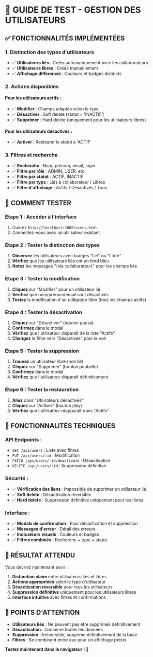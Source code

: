 # 🧪 GUIDE DE TEST - GESTION DES UTILISATEURS

## ✅ **FONCTIONNALITÉS IMPLÉMENTÉES**

### **1. Distinction des types d'utilisateurs**
- ✅ **Utilisateurs liés** : Créés automatiquement avec les collaborateurs
- ✅ **Utilisateurs libres** : Créés manuellement
- ✅ **Affichage différencié** : Couleurs et badges distincts

### **2. Actions disponibles**

#### **Pour les utilisateurs actifs :**
- ✅ **Modifier** : Champs adaptés selon le type
- ✅ **Désactiver** : Soft delete (statut = 'INACTIF')
- ✅ **Supprimer** : Hard delete (uniquement pour les utilisateurs libres)

#### **Pour les utilisateurs désactivés :**
- ✅ **Activer** : Restaurer le statut à 'ACTIF'

### **3. Filtres et recherche**
- ✅ **Recherche** : Nom, prénom, email, login
- ✅ **Filtre par rôle** : ADMIN, USER, etc.
- ✅ **Filtre par statut** : ACTIF, INACTIF
- ✅ **Filtre par type** : Liés à collaborateur / Libres
- ✅ **Filtre d'affichage** : Actifs / Désactivés / Tous

## 🧪 **COMMENT TESTER**

### **Étape 1 : Accéder à l'interface**
1. Ouvrez `http://localhost:3000/users.html`
2. Connectez-vous avec un utilisateur existant

### **Étape 2 : Tester la distinction des types**
1. **Observez** les utilisateurs avec badges "Lié" ou "Libre"
2. **Vérifiez** que les utilisateurs liés ont un fond bleu
3. **Notez** les messages "(via collaborateur)" pour les champs liés

### **Étape 3 : Tester la modification**
1. **Cliquez** sur "Modifier" pour un utilisateur lié
2. **Vérifiez** que nom/prénom/email sont désactivés
3. **Testez** la modification d'un utilisateur libre (tous les champs actifs)

### **Étape 4 : Tester la désactivation**
1. **Cliquez** sur "Désactiver" (bouton pause)
2. **Confirmez** dans le modal
3. **Vérifiez** que l'utilisateur disparaît de la liste "Actifs"
4. **Changez** le filtre vers "Désactivés" pour le voir

### **Étape 5 : Tester la suppression**
1. **Trouvez** un utilisateur libre (non lié)
2. **Cliquez** sur "Supprimer" (bouton poubelle)
3. **Confirmez** dans le modal
4. **Vérifiez** que l'utilisateur disparaît définitivement

### **Étape 6 : Tester la restauration**
1. **Allez** dans "Utilisateurs désactivés"
2. **Cliquez** sur "Activer" (bouton play)
3. **Vérifiez** que l'utilisateur réapparaît dans "Actifs"

## 🔧 **FONCTIONNALITÉS TECHNIQUES**

### **API Endpoints :**
- `GET /api/users` : Liste avec filtres
- `PUT /api/users/:id` : Modification
- `PATCH /api/users/:id/deactivate` : Désactivation
- `DELETE /api/users/:id` : Suppression définitive

### **Sécurité :**
- ✅ **Vérification des liens** : Impossible de supprimer un utilisateur lié
- ✅ **Soft delete** : Désactivation réversible
- ✅ **Hard delete** : Suppression définitive uniquement pour les libres

### **Interface :**
- ✅ **Modals de confirmation** : Pour désactivation et suppression
- ✅ **Messages d'erreur** : Détail des erreurs
- ✅ **Indicateurs visuels** : Couleurs et badges
- ✅ **Filtres combinés** : Recherche + type + statut

## 🎯 **RÉSULTAT ATTENDU**

Vous devriez maintenant avoir :
1. **Distinction claire** entre utilisateurs liés et libres
2. **Actions appropriées** selon le type d'utilisateur
3. **Désactivation réversible** pour tous les utilisateurs
4. **Suppression définitive** uniquement pour les utilisateurs libres
5. **Interface intuitive** avec filtres et confirmations

## 🚨 **POINTS D'ATTENTION**

- **Utilisateurs liés** : Ne peuvent pas être supprimés définitivement
- **Désactivation** : Conserve toutes les données
- **Suppression** : Irréversible, supprime définitivement de la base
- **Filtres** : Se combinent entre eux pour un affichage précis

**Testez maintenant dans le navigateur !** 🚀 